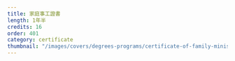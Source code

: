 ```yaml
---
title: 家庭事工證書
length: 1年半
credits: 16
order: 401
category: certificate
thumbnail: "/images/covers/degrees-programs/certificate-of-family-ministry.thumbnail.jpg"
---
```

